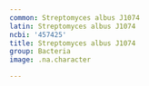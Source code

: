 ```yaml
---
common: Streptomyces albus J1074
latin: Streptomyces albus J1074
ncbi: '457425'
title: Streptomyces albus J1074
group: Bacteria
image: .na.character

---
```

